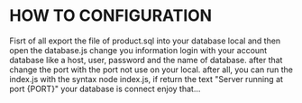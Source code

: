 # HOW TO CONFIGURATION


Fisrt of all export the file of product.sql into your database local and then open the database.js change you information login with your account database like a host, user, password and the name of database.
after that change the port with the port not use on your local. after all, you can run the index.js with the syntax node index.js, if return the text "Server running at port {PORT}" your database is connect enjoy that...
